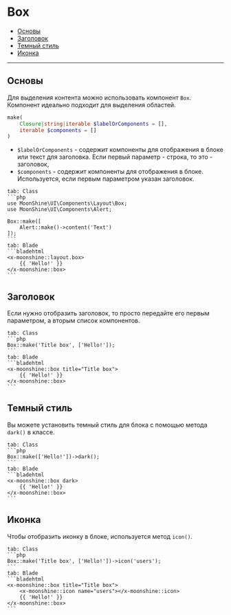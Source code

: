 # Box

- [Основы](#basics)
- [Заголовок](#heading)
- [Темный стиль](#dark)
- [Иконка](#icon)

---

<a name="basics"></a>
## Основы

Для выделения контента можно использовать компонент `Box`. Компонент идеально подходит для выделения областей.

```php
make(
    Closure|string|iterable $labelOrComponents = [],
    iterable $components = []
)
```

- `$labelOrComponents` - содержит компоненты для отображения в блоке или текст для заголовка. Если первый параметр - строка, то это - заголовок,
- `$components` - содержит компоненты для отображения в блоке. Используется, если первым параметром указан заголовок.

~~~tabs
tab: Class
```php
use MoonShine\UI\Components\Layout\Box;
use MoonShine\UI\Components\Alert;

Box::make([
    Alert::make()->content('Text')
]);
```
tab: Blade
```bladehtml
<x-moonshine::layout.box>
    {{ 'Hello!' }}
</x-moonshine::box>
```
~~~

<a name="heading"></a>
## Заголовок

Если нужно отобразить заголовок, то просто передайте его первым параметром, а вторым список компонентов.

~~~tabs
tab: Class
```php
Box::make('Title box', ['Hello!']);
```
tab: Blade
```bladehtml
<x-moonshine::box title="Title box">
    {{ 'Hello!' }}
</x-moonshine::box>
```
~~~

<a name="dark"></a>
## Темный стиль

Вы можете установить темный стиль для блока с помощью метода `dark()` в классе.

~~~tabs
tab: Class
```php
Box::make(['Hello!'])->dark();
```
tab: Blade
```bladehtml
<x-moonshine::box dark>
    {{ 'Hello!' }}
</x-moonshine::box>
```
~~~

<a name="icon"></a>
## Иконка

Чтобы отобразить иконку в блоке, используется метод `icon()`.

~~~tabs
tab: Class
```php
Box::make('Title box', ['Hello!'])->icon('users');
```
tab: Blade
```bladehtml
<x-moonshine::box title="Title box">
    <x-moonshine::icon name="users"></x-moonshine::icon>
    {{ 'Hello!' }}
</x-moonshine::box>
```
~~~
